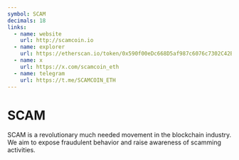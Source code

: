 ```yaml
---
symbol: SCAM
decimals: 18
links:
  - name: website
    url: http://scamcoin.io
  - name: explorer
    url: https://etherscan.io/token/0x590f00eDc668D5af987c6076c7302C42B6FE9DD3
  - name: x
    url: https://x.com/scamcoin_eth
  - name: telegram
    url: https://t.me/SCAMCOIN_ETH
---
```


# SCAM

SCAM is a revolutionary much needed movement in the blockchain industry. We aim to expose fraudulent behavior and raise awareness of scamming activities.
